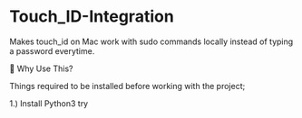 # Touch_ID-Integration
Makes touch_id on Mac work with sudo commands locally instead of typing a password everytime.

🤔 Why Use This?

Things required to be installed before working with the project;

1.) Install Python3 
       try 

